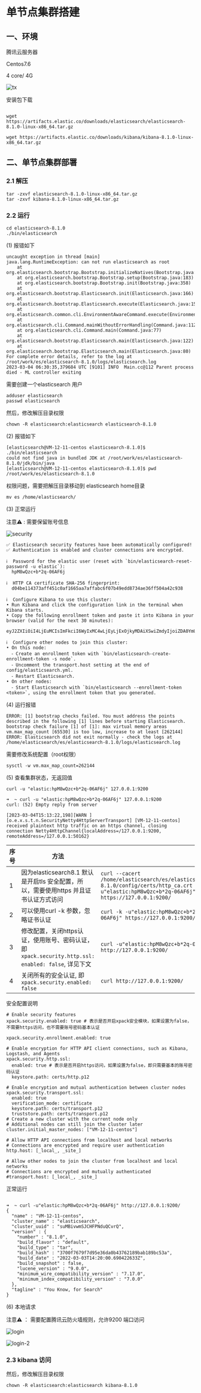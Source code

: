 # 单节点集群搭建

## 一、环境

腾讯云服务器 

Centos7.6 

4 core/ 4G

![tx](https://github.com/Kua-Fu/blog-book-images/blob/main/es-cert/tx.png?raw=true)

安装包下载

```

wget https://artifacts.elastic.co/downloads/elasticsearch/elasticsearch-8.1.0-linux-x86_64.tar.gz

wget https://artifacts.elastic.co/downloads/kibana/kibana-8.1.0-linux-x86_64.tar.gz

```

## 二、单节点集群部署

### 2.1 解压

```
tar -zxvf elasticsearch-8.1.0-linux-x86_64.tar.gz
tar -zxvf kibana-8.1.0-linux-x86_64.tar.gz
```

### 2.2 运行

```
cd elasticsearch-8.1.0
./bin/elasticsearch

```

(1) 报错如下

```
uncaught exception in thread [main]
java.lang.RuntimeException: can not run elasticsearch as root
	at org.elasticsearch.bootstrap.Bootstrap.initializeNatives(Bootstrap.java:103)
	at org.elasticsearch.bootstrap.Bootstrap.setup(Bootstrap.java:183)
	at org.elasticsearch.bootstrap.Bootstrap.init(Bootstrap.java:358)
	at org.elasticsearch.bootstrap.Elasticsearch.init(Elasticsearch.java:166)
	at org.elasticsearch.bootstrap.Elasticsearch.execute(Elasticsearch.java:157)
	at org.elasticsearch.common.cli.EnvironmentAwareCommand.execute(EnvironmentAwareCommand.java:81)
	at org.elasticsearch.cli.Command.mainWithoutErrorHandling(Command.java:112)
	at org.elasticsearch.cli.Command.main(Command.java:77)
	at org.elasticsearch.bootstrap.Elasticsearch.main(Elasticsearch.java:122)
	at org.elasticsearch.bootstrap.Elasticsearch.main(Elasticsearch.java:80)
For complete error details, refer to the log at /root/work/es/elasticsearch-8.1.0/logs/elasticsearch.log
2023-03-04 06:30:35,379684 UTC [9101] INFO  Main.cc@112 Parent process died - ML controller exiting
```


需要创建一个elasticsearch 用户

```
adduser elasticsearch
passwd elasticsearch

```

然后，修改解压目录权限

```
chown -R elasticsearch:elasticsearch elasticsearch-8.1.0
```

(2) 报错如下

```
[elasticsearch@VM-12-11-centos elasticsearch-8.1.0]$ ./bin/elasticsearch
could not find java in bundled JDK at /root/work/es/elasticsearch-8.1.0/jdk/bin/java
[elasticsearch@VM-12-11-centos elasticsearch-8.1.0]$ pwd
/root/work/es/elasticsearch-8.1.0
```

权限问题，需要把解压目录移动到 elasticsearch home目录

```
mv es /home/elasticsearch/
```

(3) 正常运行

注意⚠️ : 需要保留账号信息

![security](https://github.com/Kua-Fu/blog-book-images/blob/main/es-cert/security.png?raw=true)

```
✅ Elasticsearch security features have been automatically configured!
✅ Authentication is enabled and cluster connections are encrypted.

ℹ️  Password for the elastic user (reset with `bin/elasticsearch-reset-password -u elastic`):
  hpM8wQzc+b*2q-06AF6j

ℹ️  HTTP CA certificate SHA-256 fingerprint:
  d04be114373aff451c0af1665aa7affabc6f07b49edd8734ae36ff504a42c938

ℹ️  Configure Kibana to use this cluster:
• Run Kibana and click the configuration link in the terminal when Kibana starts.
• Copy the following enrollment token and paste it into Kibana in your browser (valid for the next 30 minutes):
  eyJ2ZXIiOiI4LjEuMCIsImFkciI6WyIxMC4wLjEyLjExOjkyMDAiXSwiZmdyIjoiZDA0YmUxMTQzNzNhZmY0NTFjMGFmMTY2NWFhN2FmZmFiYzZmMDdiNDllZGQ4NzM0YWUzNmZmNTA0YTQyYzkzOCIsImtleSI6IlBXTnJxNFlCNTJpcjlEcGIwTVpNOmtoeU03LXpiVEhPcng1WVYtZ0l5YmcifQ==

ℹ️  Configure other nodes to join this cluster:
• On this node:
  ⁃ Create an enrollment token with `bin/elasticsearch-create-enrollment-token -s node`.
  ⁃ Uncomment the transport.host setting at the end of config/elasticsearch.yml.
  ⁃ Restart Elasticsearch.
• On other nodes:
  ⁃ Start Elasticsearch with `bin/elasticsearch --enrollment-token <token>`, using the enrollment token that you generated.

```

(4) 运行报错

```
ERROR: [1] bootstrap checks failed. You must address the points described in the following [1] lines before starting Elasticsearch.
bootstrap check failure [1] of [1]: max virtual memory areas vm.max_map_count [65530] is too low, increase to at least [262144]
ERROR: Elasticsearch did not exit normally - check the logs at /home/elasticsearch/es/elasticsearch-8.1.0/logs/elasticsearch.log

```


需要修改系统配置（root权限）

```
sysctl -w vm.max_map_count=262144
```


(5) 查看集群状态，无返回值

```
curl -u "elastic:hpM8wQzc+b*2q-06AF6j" 127.0.0.1:9200

➜  ~ curl -u "elastic:hpM8wQzc+b*2q-06AF6j" 127.0.0.1:9200
curl: (52) Empty reply from server

[2023-03-04T15:13:22,198][WARN ][o.e.x.s.t.n.SecurityNetty4HttpServerTransport] [VM-12-11-centos] received plaintext http traffic on an https channel, closing connection Netty4HttpChannel{localAddress=/127.0.0.1:9200, remoteAddress=/127.0.0.1:50162}
```

|序号 | 方法| | 
|---|---|---|
|1 | 因为elasticsearch8.1 默认是开启tls 安全配置，所以，需要使用https 并且证书认证方式访问 |`curl --cacert /home/elasticsearch/es/elasticsearch-8.1.0/config/certs/http_ca.crt  -u"elastic:hpM8wQzc+b*2q-06AF6j" https://127.0.0.1:9200/` |
|2 | 可以使用curl -k 参数，忽略证书认证 | `curl -k -u"elastic:hpM8wQzc+b*2q-06AF6j" https://127.0.0.1:9200/`|
|3 | 修改配置，关闭https认证，使用账号、密码认证，即`xpack.security.http.ssl: enabled: false`, 详见下文| `curl -u"elastic:hpM8wQzc+b*2q-06AF6j" http://127.0.0.1:9200/` | 
|4 | 关闭所有的安全认证, 即`xpack.security.enabled: false`|`curl http://127.0.0.1:9200/`| 


安全配置说明

```
# Enable security features
xpack.security.enabled: true # 表示是否开启xpack安全模块，如果设置为false，不需要https访问，也不需要账号密码基本认证

xpack.security.enrollment.enabled: true 

# Enable encryption for HTTP API client connections, such as Kibana, Logstash, and Agents
xpack.security.http.ssl:
  enabled: true # 表示是否开启https访问，如果设置为false，即只需要基本的账号密码认证
  keystore.path: certs/http.p12

# Enable encryption and mutual authentication between cluster nodes
xpack.security.transport.ssl:
  enabled: true
  verification_mode: certificate
  keystore.path: certs/transport.p12
  truststore.path: certs/transport.p12
# Create a new cluster with the current node only
# Additional nodes can still join the cluster later
cluster.initial_master_nodes: ["VM-12-11-centos"]

# Allow HTTP API connections from localhost and local networks
# Connections are encrypted and require user authentication
http.host: [_local_, _site_]

# Allow other nodes to join the cluster from localhost and local networks
# Connections are encrypted and mutually authenticated
#transport.host: [_local_, _site_]
```

正常运行

```

➜  ~ curl -u"elastic:hpM8wQzc+b*2q-06AF6j" http://127.0.0.1:9200/
{
  "name" : "VM-12-11-centos",
  "cluster_name" : "elasticsearch",
  "cluster_uuid" : "suMBivwmSJCHFPNduQCvrQ",
  "version" : {
    "number" : "8.1.0",
    "build_flavor" : "default",
    "build_type" : "tar",
    "build_hash" : "3700f7679f7d95e36da0b43762189bab189bc53a",
    "build_date" : "2022-03-03T14:20:00.690422633Z",
    "build_snapshot" : false,
    "lucene_version" : "9.0.0",
    "minimum_wire_compatibility_version" : "7.17.0",
    "minimum_index_compatibility_version" : "7.0.0"
  },
  "tagline" : "You Know, for Search"
}

```

(6) 本地请求

注意⚠️ ： 需要配置腾讯云防火墙规则，允许9200 端口访问



![login](https://github.com/Kua-Fu/blog-book-images/blob/main/es-cert/login.png?raw=true)

![login-2](https://github.com/Kua-Fu/blog-book-images/blob/main/es-cert/login-2.png?raw=true)


### 2.3 kibana 访问

然后，修改解压目录权限

```
chown -R elasticsearch:elasticsearch kibana-8.1.0
```

